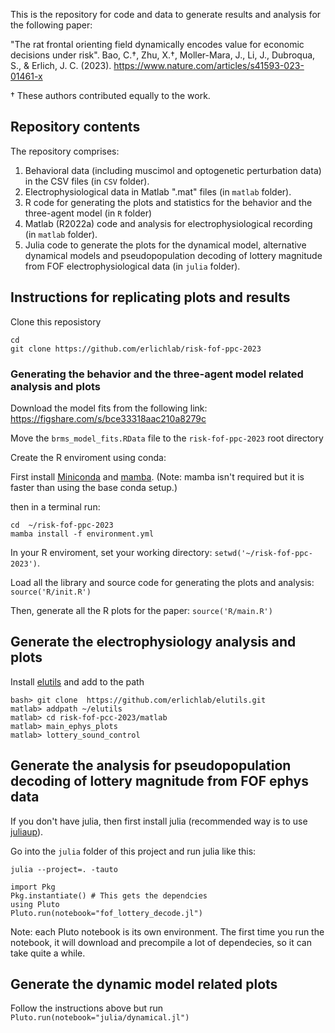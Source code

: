This is the repository for code and data to generate results and analysis for the following paper:

"The rat frontal orienting field dynamically encodes value for economic decisions under risk". 
Bao, C.†, Zhu, X.†, Moller-Mara, J., Li, J., Dubroqua, S., & Erlich, J. C. (2023). 
https://www.nature.com/articles/s41593-023-01461-x

† These authors contributed equally to the work. 



## Repository contents
The repository comprises: 

1. Behavioral data (including muscimol and optogenetic perturbation data) in the CSV files (in `CSV` folder).
2. Electrophysiological data in Matlab ".mat" files (in `matlab` folder). 
3. R code for generating the plots and statistics for the behavior and the three-agent model (in `R` folder)
4. Matlab (R2022a) code and analysis for electrophysiological recording (in `matlab` folder). 
5. Julia code to generate the plots for the dynamical model, alternative dynamical models and pseudopopulation decoding of lottery magnitude from FOF electrophysiological data (in `julia` folder).

## Instructions for replicating plots and results

Clone this reposistory
```
cd 
git clone https://github.com/erlichlab/risk-fof-ppc-2023
```

### Generating the behavior and the three-agent model related analysis and plots

Download the model fits from the following link: https://figshare.com/s/bce33318aac210a8279c

Move the `brms_model_fits.RData` file to the `risk-fof-ppc-2023` root directory

Create the R enviroment using conda:

First install [Miniconda](https://docs.conda.io/en/latest/miniconda.html) and [mamba](https://github.com/mamba-org/mamba). (Note: mamba isn't required but it is faster than using the base conda setup.)

then in a terminal run:
```
cd  ~/risk-fof-ppc-2023
mamba install -f environment.yml
```

In your R enviroment, set your working directory: `setwd('~/risk-fof-ppc-2023')`.

Load all the library and source code for generating the plots and analysis: `source('R/init.R')`

Then, generate all the R plots for the paper: `source('R/main.R')`

## Generate the electrophysiology analysis and plots

Install [elutils](https://github.com/erlichlab/elutils) and add to the path
```
bash> git clone  https://github.com/erlichlab/elutils.git
matlab> addpath ~/elutils
matlab> cd risk-fof-pcc-2023/matlab
matlab> main_ephys_plots
matlab> lottery_sound_control
```

## Generate the analysis for pseudopopulation decoding of lottery magnitude from FOF ephys data

If you don't have julia, then first install julia (recommended way is to use [juliaup](https://github.com/JuliaLang/juliaup)).

Go into the `julia` folder of this project and run julia like this:

`julia --project=. -tauto` 

```
import Pkg
Pkg.instantiate() # This gets the dependcies
using Pluto
Pluto.run(notebook="fof_lottery_decode.jl")
```

Note: each Pluto notebook is its own environment. The first time you run the notebook, it will download and precompile a lot of dependecies, so it can take quite a while.

## Generate the dynamic model related plots

Follow the instructions above but run  `Pluto.run(notebook="julia/dynamical.jl")`

